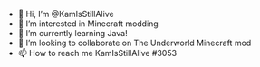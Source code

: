 - 👋 Hi, I’m @KamIsStillAlive
- 👀 I’m interested in Minecraft modding
- 🌱 I’m currently learning Java!
- 💞️ I’m looking to collaborate on The Underworld Minecraft mod
- 📫 How to reach me KamIsStillAlive #3053

<!---
KamIsStillAlive/KamIsStillAlive is a ✨ special ✨ repository because its `README.md` (this file) appears on your GitHub profile.
You can click the Preview link to take a look at your changes.
--->
